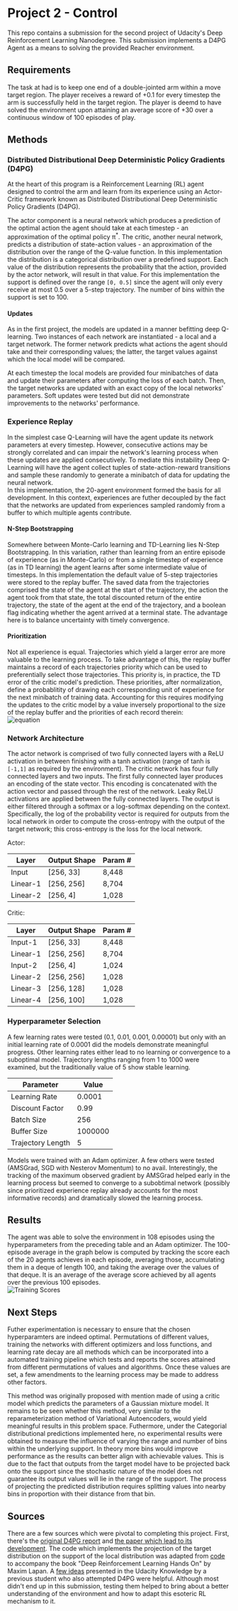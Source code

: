 # Project 2 - Control

This repo contains a submission for the second project of Udacity's Deep Reinforcement Learning Nanodegree. This submission implements a D4PG Agent as a means to solving the provided Reacher environment.

## Requirements

The task at had is to keep one end of a double-jointed arm within a move target region. The player receives a reward of +0.1 for every timestep the arm is successfully held in the target region. The player is deemd to have solved the environment upon attaining an average score of +30 over a continuous window of 100 episodes of play.

## Methods

### Distributed Distributional Deep Deterministic Policy Gradients (D4PG)

At the heart of this program is a Reinforcement Learning (RL) agent designed to control the arm and learn from its experience using an Actor-Critic framework known as Distributed Distributional Deep Deterministic Policy Gradients (D4PG). 

The actor component is a neural network which produces a prediction of the optimal action the agent should take at each timestep - an approximation of the optimal policy π<sup>\*</sup>. The critic, another neural network, predicts a distribution of state-action values - an approximation of the distribution over the range of the Q-value function. In this implementation the distribution is a categorical distribution over a predefined support. Each value of the distribution represents the probability that the action, provided by the actor network, will result in that value. For this implementation the support is defined over the range `[0, 0.5]` since the agent will only every receive at most 0.5 over a 5-step trajectory. The number of bins within the support is set to 100.

#### Updates

As in the first project, the models are updated in a manner befitting deep Q-learning. Two instances of each network are instantiated - a local and a target network. The former network predicts what actions the agent should take and their corresponding values; the latter, the target values against which the local model will be compared.

At each timestep the local models are provided four minibatches of data and update their parameters after computing the loss of each batch. Then, the target networks are updated with an exact copy of the local networks' parameters. Soft updates were tested but did not demonstrate improvements to the networks' performance.

### Experience Replay

In the simplest case Q-Learning will have the agent update its network parameters at every timestep. However, consecutive actions may be strongly correlated and can impair the network's learning process when these updates are applied consecutively. To mediate this instability Deep Q-Learning will have the agent collect tuples of state-action-reward transitions and sample these randomly to generate a minibatch of data for updating the neural network.  
In this implementation, the 20-agent environment formed the basis for all development. In this context, experiences are futher decoupled by the fact that the networks are updated from experiences sampled randomly from a buffer to which multiple agents contribute.

#### N-Step Bootstrapping

Somewhere between Monte-Carlo learning and TD-Learning lies N-Step Bootstrapping. In this variation, rather than learning from an entire episode of experience (as in Monte-Carlo) or from a single timestep of experience (as in TD learning) the agent learns after some intermediate value of timesteps. In this implementation the default value of 5-step trajectories were stored to the replay buffer. The saved data from the trajectories comprised the state of the agent at the start of the trajectory, the action the agent took from that state, the total discounted return of the entire trajectory, the state of the agent at the end of the trajectory, and a boolean flag indicating whether the agent arrived at a terminal state. The advantage here is to balance uncertainty with timely convergence.

#### Prioritization

Not all experience is equal. Trajectories which yield a larger error are more valuable to the learning process. To take advantage of this, the replay buffer maintains a record of each trajectories priority which can be used to preferentially select those trajectories. This priority is, in practice, the TD error of the critic model's prediction. These priorities, after normalization, define a probablitity of drawing each corresponding unit of experience for the next minibatch of training data. Accounting for this requires modifying the updates to the critic model by a value inversely proportional to the size of the replay buffer and the priorities of each record therein:  
![equation](https://latex.codecogs.com/png.image?\dpi{110}&space;(\frac{1}{N&space;*&space;P_{i}})^\beta)

### Network Architecture

The actor network is comprised of two fully connected layers with a ReLU activation in between finishing with a tanh activation (range of tanh is `[-1,1]` as required by the environment). The critic network has four fully connected layers and two inputs. The first fully connected layer produces an encoding of the state vector. This encoding is concatenated with the action vector and passed through the rest of the network. Leaky ReLU activations are applied between the fully connected layers. The output is either filtered through a softmax or a log-softmax depending on the context. Specifically, the log of the probability vector is required for outputs from the local network in order to compute the cross-entropy with the output of the target network; this cross-entropy is the loss for the local network.

Actor:

| Layer    | Output Shape | Param # |
| ---------| ------------ | ------- |
| Input    | [256, 33]    | 8,448   |
| Linear-1 | [256, 256]   | 8,704   |
| Linear-2 | [256, 4]     | 1,028   |

Critic:

| Layer    | Output Shape | Param # |
| ---------| ------------ | ------- |
| Input-1  | [256, 33]    | 8,448   |
| Linear-1 | [256, 256]   | 8,704   |
| Input-2  | [256, 4]     | 1,024   |
| Linear-2 | [256, 256]   | 1,028   |
| Linear-3 | [256, 128]   | 1,028   |
| Linear-4 | [256, 100]   | 1,028   |

### Hyperparameter Selection

A few learning rates were tested (0.1, 0.01, 0.001, 0.00001) but only with an initial learning rate of 0.0001 did the models demonstrate meaningful progress. Other learning rates either lead to no learning or convergence to a suboptimal model. Trajectory lengths ranging from 1 to 1000 were examined, but the traditionally value of 5 show stable learning.

| Parameter            | Value   |
| -------------------- | ------- |
| Learning Rate        | 0.0001  |
| Discount Factor      | 0.99    |
| Batch Size           | 256     |
| Buffer Size          | 1000000 |
| Trajectory Length    | 5       |

Models were trained with an Adam optimizer. A few others were tested (AMSGrad, SGD with Nesterov Momentum) to no avail. Interestingly, the tracking of the maximum observed gradient by AMSGrad helped early in the learning process but seemed to converge to a subobtimal network (possibly since prioritized experience replay already accounts for the most informative records) and dramatically slowed the learning process.

## Results

The agent was able to solve the environment in 108 episodes using the hyperparameters from the preceding table and an Adam optimizer. The 100-episode average in the graph below is computed by tracking the score each of the 20 agents achieves in each episode, averaging those, accumulating them in a deque of length 100, and taking the average over the values of that deque. It is an average of the average score achieved by all agents over the previous 100 episodes.  
![Training Scores](/media/training_scores.jpg)

## Next Steps

Futher experimentation is necessary to ensure that the chosen hyperparamters are indeed optimal. Permutations of different values, training the networks with different optimizers and loss functions, and learning rate decay are all methods which can be incorporated into a automated training pipeline which tests and reports the scores attained from different permutations of values and algorithms. Once these values are set, a few amendments to the learning process may be made to address other factors.

This method was originally proposed with mention made of using a critic model which predicts the parameters of a Gaussian mixture model. It remains to be seen whether this method, very similar to the reparameterization method of Variational Autoencoders, would yield meaningful results in this problem space. Futhermore, under the Categorial distributional predictions implemented here, no experimental results were obtained to measure the influence of varying the range and number of bins within the underlying support. In theory more bins would improve performance as the results can better align with achievable values. This is due to the fact that outputs from the target model have to be projected back onto the support since the stochastic nature of the model does not guarantee its output values will lie in the range of the support. The process of projecting the predicted distribution requires splitting values into nearby bins in proportion with their distance from that bin.

## Sources

There are a few sources which were pivotal to completing this project. First, there's the [original D4PG report](https://arxiv.org/pdf/1804.08617.pdf) and [the paper which lead to its development](https://arxiv.org/pdf/1707.06887.pdf). The code which implements the projection of the target distribution on the support of the local distribution was adapted from [code](https://github.com/PacktPublishing/Deep-Reinforcement-Learning-Hands-On/blob/master/Chapter14/06_train_d4pg.py) to accompany the book "Deep Reinforcement Learning Hands On" by Maxim Lapan. A [few ideas](https://knowledge.udacity.com/questions/37819) presented in the Udacity Knowledge by a previous student who also attempted D4PG were helpful. Although most didn't end up in this submission, testing them helped to bring about a better understanding of the environment and how to adapt this esoteric RL mechanism to it.